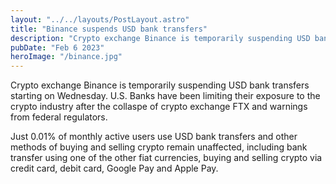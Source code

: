 ```yaml
---
layout: "../../layouts/PostLayout.astro"
title: "Binance suspends USD bank transfers"
description: "Crypto exchange Binance is temporarily suspending USD bank transfers starting Wednesday"
pubDate: "Feb 6 2023"
heroImage: "/binance.jpg"
---
```


Crypto exchange Binance is temporarily suspending USD bank transfers starting on Wednesday. 
U.S. Banks have been limiting their exposure to the crypto industry after the collaspe of crypto exchange FTX and warnings from federal regulators.

Just 0.01% of monthly active users use USD bank transfers and other methods of buying and selling crypto remain unaffected, including bank transfer using one of the other fiat currencies, buying and selling crypto via credit card, debit card, Google Pay and Apple Pay.
